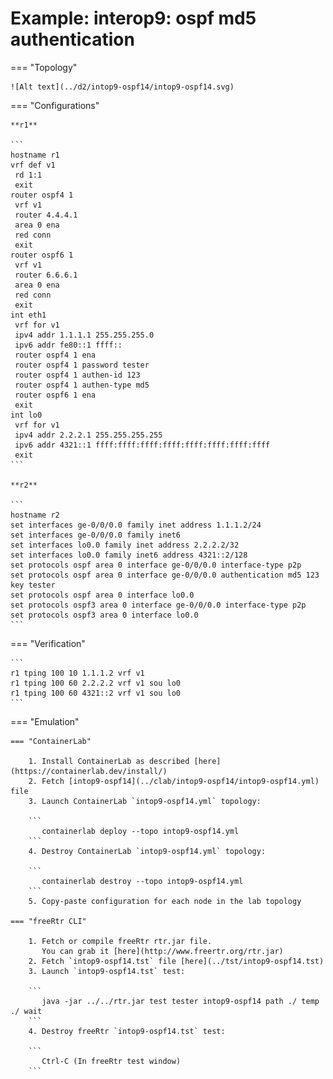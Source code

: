 # Example: interop9: ospf md5 authentication

=== "Topology"

    ![Alt text](../d2/intop9-ospf14/intop9-ospf14.svg)

=== "Configurations"

    **r1**

    ```
    hostname r1
    vrf def v1
     rd 1:1
     exit
    router ospf4 1
     vrf v1
     router 4.4.4.1
     area 0 ena
     red conn
     exit
    router ospf6 1
     vrf v1
     router 6.6.6.1
     area 0 ena
     red conn
     exit
    int eth1
     vrf for v1
     ipv4 addr 1.1.1.1 255.255.255.0
     ipv6 addr fe80::1 ffff::
     router ospf4 1 ena
     router ospf4 1 password tester
     router ospf4 1 authen-id 123
     router ospf4 1 authen-type md5
     router ospf6 1 ena
     exit
    int lo0
     vrf for v1
     ipv4 addr 2.2.2.1 255.255.255.255
     ipv6 addr 4321::1 ffff:ffff:ffff:ffff:ffff:ffff:ffff:ffff
     exit
    ```

    **r2**

    ```
    hostname r2
    set interfaces ge-0/0/0.0 family inet address 1.1.1.2/24
    set interfaces ge-0/0/0.0 family inet6
    set interfaces lo0.0 family inet address 2.2.2.2/32
    set interfaces lo0.0 family inet6 address 4321::2/128
    set protocols ospf area 0 interface ge-0/0/0.0 interface-type p2p
    set protocols ospf area 0 interface ge-0/0/0.0 authentication md5 123 key tester
    set protocols ospf area 0 interface lo0.0
    set protocols ospf3 area 0 interface ge-0/0/0.0 interface-type p2p
    set protocols ospf3 area 0 interface lo0.0
    ```

=== "Verification"

    ```
    r1 tping 100 10 1.1.1.2 vrf v1
    r1 tping 100 60 2.2.2.2 vrf v1 sou lo0
    r1 tping 100 60 4321::2 vrf v1 sou lo0
    ```

=== "Emulation"

    === "ContainerLab"

        1. Install ContainerLab as described [here](https://containerlab.dev/install/)  
        2. Fetch [intop9-ospf14](../clab/intop9-ospf14/intop9-ospf14.yml) file  
        3. Launch ContainerLab `intop9-ospf14.yml` topology:  

        ```
           containerlab deploy --topo intop9-ospf14.yml  
        ```
        4. Destroy ContainerLab `intop9-ospf14.yml` topology:  

        ```
           containerlab destroy --topo intop9-ospf14.yml  
        ```
        5. Copy-paste configuration for each node in the lab topology

    === "freeRtr CLI"

        1. Fetch or compile freeRtr rtr.jar file.  
           You can grab it [here](http://www.freertr.org/rtr.jar)  
        2. Fetch `intop9-ospf14.tst` file [here](../tst/intop9-ospf14.tst)  
        3. Launch `intop9-ospf14.tst` test:  

        ```
           java -jar ../../rtr.jar test tester intop9-ospf14 path ./ temp ./ wait
        ```
        4. Destroy freeRtr `intop9-ospf14.tst` test:  

        ```
           Ctrl-C (In freeRtr test window)
        ```

